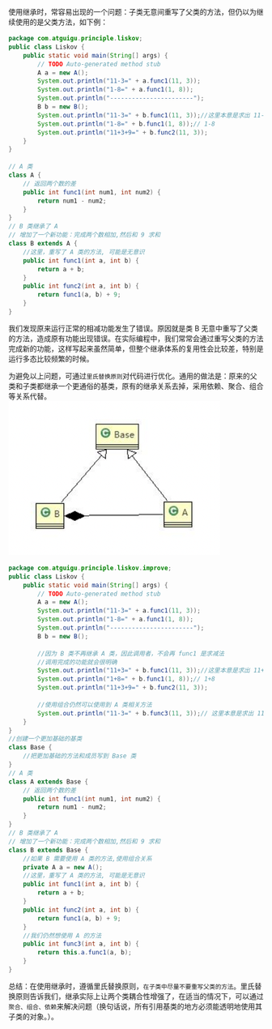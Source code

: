 使用继承时，常容易出现的一个问题：子类无意间重写了父类的方法，但仍以为继续使用的是父类方法，如下例：
```java
package com.atguigu.principle.liskov;
public class Liskov {
    public static void main(String[] args) {
        // TODO Auto-generated method stub 
        A a = new A();
        System.out.println("11-3=" + a.func1(11, 3));
        System.out.println("1-8=" + a.func1(1, 8));
        System.out.println("-----------------------");
        B b = new B();
        System.out.println("11-3=" + b.func1(11, 3));//这里本意是求出 11-3 
        System.out.println("1-8=" + b.func1(1, 8));// 1-8 
        System.out.println("11+3+9=" + b.func2(11, 3));
    }
}

// A 类 
class A {
    // 返回两个数的差 
    public int func1(int num1, int num2) {
        return num1 - num2;
    }
}
// B 类继承了 A 
// 增加了一个新功能：完成两个数相加,然后和 9 求和 
class B extends A {
    //这里，重写了 A 类的方法, 可能是无意识 
    public int func1(int a, int b) {
        return a + b;
    }
    public int func2(int a, int b) {
        return func1(a, b) + 9;
    }
} 
```
我们发现原来运行正常的相减功能发生了错误。原因就是类 B 无意中重写了父类的方法，造成原有功能出现错误。在实际编程中，我们常常会通过重写父类的方法完成新的功能，这样写起来虽然简单，但整个继承体系的复用性会比较差，特别是运行多态比较频繁的时候。

为避免以上问题，可通过`里氏替换原则`对代码进行优化。通用的做法是：原来的父类和子类都继承一个更通俗的基类，原有的继承关系去掉，采用依赖、聚合、组合等关系代替。
![img.png](image/里氏替换改进UML.png)
```java
package com.atguigu.principle.liskov.improve;
public class Liskov {
    public static void main(String[] args) {
        // TODO Auto-generated method stub 
        A a = new A();
        System.out.println("11-3=" + a.func1(11, 3));
        System.out.println("1-8=" + a.func1(1, 8));
        System.out.println("-----------------------");
        B b = new B();
        
        //因为 B 类不再继承 A 类，因此调用者，不会再 func1 是求减法 
        //调用完成的功能就会很明确 
        System.out.println("11+3=" + b.func1(11, 3));//这里本意是求出 11+3
        System.out.println("1+8=" + b.func1(1, 8));// 1+8 
        System.out.println("11+3+9=" + b.func2(11, 3));
        
        //使用组合仍然可以使用到 A 类相关方法 
        System.out.println("11-3=" + b.func3(11, 3));// 这里本意是求出 11-3 
    }
}
//创建一个更加基础的基类 
class Base {
    //把更加基础的方法和成员写到 Base 类 
}
// A 类 
class A extends Base {
    // 返回两个数的差 
    public int func1(int num1, int num2) {
        return num1 - num2;
    }
}
// B 类继承了 A
// 增加了一个新功能：完成两个数相加,然后和 9 求和 
class B extends Base {
    //如果 B 需要使用 A 类的方法,使用组合关系 
    private A a = new A();
    //这里，重写了 A 类的方法, 可能是无意识 
    public int func1(int a, int b) {
        return a + b;
    }
    public int func2(int a, int b) {
        return func1(a, b) + 9;
    }
    //我们仍然想使用 A 的方法 
    public int func3(int a, int b) {
        return this.a.func1(a, b);
    }
}
```
总结：在使用继承时，遵循里氏替换原则，`在子类中尽量不要重写父类的方法`。里氏替换原则告诉我们，继承实际上让两个类耦合性增强了，在适当的情况下，可以通过`聚合、组合、依赖`来解决问题（换句话说，所有引用基类的地方必须能透明地使用其子类的对象。）。